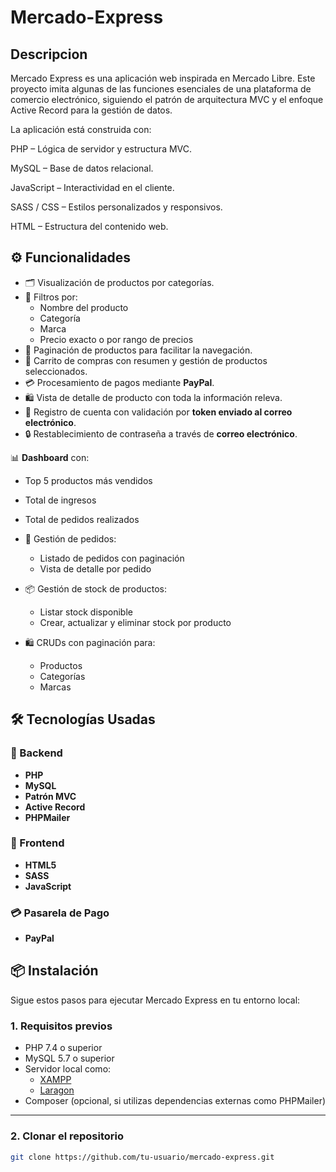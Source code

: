 # Mercado-Express

## Descripcion
Mercado Express es una aplicación web inspirada en Mercado Libre. Este proyecto imita algunas de las funciones esenciales de una plataforma de comercio electrónico, siguiendo el patrón de arquitectura MVC y el enfoque Active Record para la gestión de datos.

La aplicación está construida con:

PHP – Lógica de servidor y estructura MVC.

MySQL – Base de datos relacional.

JavaScript – Interactividad en el cliente.

SASS / CSS – Estilos personalizados y responsivos.

HTML – Estructura del contenido web.

## ⚙️ Funcionalidades
- 🗂️ Visualización de productos por categorías.
- 🔎 Filtros por:
  - Nombre del producto
  - Categoría
  - Marca
  - Precio exacto o por rango de precios
- 📄 Paginación de productos para facilitar la navegación.
- 🛒 Carrito de compras con resumen y gestión de productos seleccionados.
- 💳 Procesamiento de pagos mediante **PayPal**.
- 🛍️ Vista de detalle de producto con toda la información releva.
- 📝 Registro de cuenta con validación por **token enviado al correo electrónico**.
- 🔒 Restablecimiento de contraseña a través de **correo electrónico**.
  
 📊 **Dashboard** con:
  - Top 5 productos más vendidos
  - Total de ingresos
  - Total de pedidos realizados

- 🧾 Gestión de pedidos:
  - Listado de pedidos con paginación
  - Vista de detalle por pedido

- 📦 Gestión de stock de productos:
  - Listar stock disponible
  - Crear, actualizar y eliminar stock por producto

- 🛍️ CRUDs con paginación para:
  - Productos
  - Categorías
  - Marcas

## 🛠️ Tecnologías Usadas

### 🧠 Backend
- **PHP**
- **MySQL**
- **Patrón MVC**
- **Active Record**
- **PHPMailer**

### 🎨 Frontend
- **HTML5**
- **SASS**
- **JavaScript**

### 💳 Pasarela de Pago
- **PayPal**

## 📦 Instalación

Sigue estos pasos para ejecutar Mercado Express en tu entorno local:

### 1. Requisitos previos

- PHP 7.4 o superior
- MySQL 5.7 o superior
- Servidor local como:
  - [XAMPP](https://www.apachefriends.org/)
  - [Laragon](https://laragon.org/)
- Composer (opcional, si utilizas dependencias externas como PHPMailer)

---

### 2. Clonar el repositorio

```bash
git clone https://github.com/tu-usuario/mercado-express.git
```

